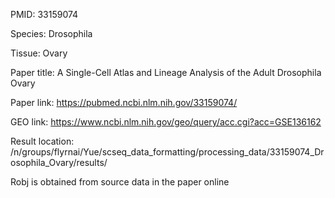 PMID: 33159074

Species: Drosophila

Tissue: Ovary

Paper title: A Single-Cell Atlas and Lineage Analysis of the Adult Drosophila Ovary

Paper link: https://pubmed.ncbi.nlm.nih.gov/33159074/

GEO link: https://www.ncbi.nlm.nih.gov/geo/query/acc.cgi?acc=GSE136162

Result location: /n/groups/flyrnai/Yue/scseq_data_formatting/processing_data/33159074_Drosophila_Ovary/results/

Robj is obtained from source data in the paper online

